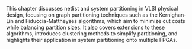 This chapter discusses netlist and system partitioning in VLSI physical design, focusing on graph partitioning techniques such as the Kernighan-Lin and Fiduccia-Mattheyses algorithms, which aim to minimize cut costs while balancing partition sizes. It also covers extensions to these algorithms, introduces clustering methods to simplify partitioning, and highlights their application in system partitioning onto multiple FPGAs.
